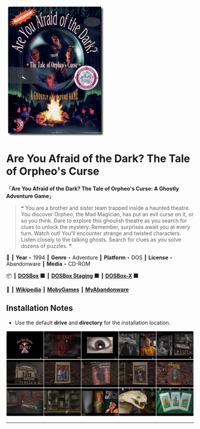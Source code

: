 ![](Thumbnail.png "application-thumbnail")

# Are You Afraid of the Dark? The Tale of Orpheo's Curse

「**Are You Afraid of the Dark? The Tale of Orpheo's Curse: A Ghostly Adventure Game**」

> ❝ You are a brother and sister team trapped inside a haunted theatre. You discover Orpheo, the Mad Magician, has put an evil curse on it, or so you think. Dare to explore this ghoulish theatre as you search for clues to unlock the mystery. Remember, surprises await you at every turn. Watch out! You'll encounter strange and twisted characters. Listen closely to the talking ghosts. Search for clues as you solve dozens of puzzles. ❞
>

📌 ┃ **Year** ‣ 1994 ┃ **Genre** ‣ Adventure ┃ **Platform** ‣ DOS ┃ **License** ‣ Abandonware ┃ **Media** ‣ CD-ROM 

📦 ┃ **[DOSBox](https://www.dosbox.com/) 🟩** ┃ **[DOSBox Staging](https://dosbox-staging.github.io/) 🟩** ┃ **[DOSBox-X](https://dosbox-x.com/) 🟩** 

📎 ┃ **[Wikipedia](https://en.wikipedia.org/wiki/Are_You_Afraid_of_the_Dark%3F_The_Tale_of_Orpheo%27s_Curse)** ┃ **[MobyGames](https://www.mobygames.com/game/9583/are-you-afraid-of-the-dark-the-tale-of-orpheos-curse/)** ┃ **[MyAbandonware](https://www.myabandonware.com/game/are-you-afraid-of-the-dark-the-tale-of-orpheo-s-curse-332)** 

## Installation Notes
- Use the default **drive** and **directory** for the installation location.

![](Montage.png "Are You Afraid of the Dark? The Tale of Orpheo's Curse")

---


